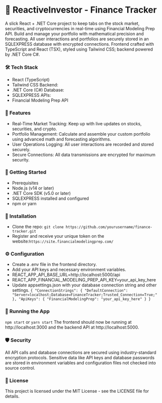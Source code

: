 # 🚀 ReactiveInvestor - Finance Tracker
 A slick React + .NET Core project to keep tabs on the stock market, securities, and cryptocurrencies in real-time using Financial Modeling Prep API. Build and manage your portfolio with mathematical precision and forecasting. All user interactions and portfolios are securely stored in an SQLEXPRESS database with encrypted connections. Frontend crafted with TypeScript and React (TSX), styled using Tailwind CSS; backend powered by .NET Core C#.

### 🛠 Tech Stack
- React (TypeScript)
- Tailwind CSS
Backend:
- .NET Core (C#)
Database:
- SQLEXPRESS
APIs:
- Financial Modeling Prep API
### 📖 Features
- Real-Time Market Tracking: Keep up with live updates on stocks, securities, and crypto.
- Portfolio Management: Calculate and assemble your custom portfolio using advanced math and forecasting algorithms.
- User Operations Logging: All user interactions are recorded and stored securely.
- Secure Connections: All data transmissions are encrypted for maximum security.
### 🚀 Getting Started
- Prerequisites
- Node.js (v14 or later)
- .NET Core SDK (v5.0 or later)
- SQLEXPRESS installed and configured
- npm or yarn
### 🔧 Installation
- Clone the repo:
`git clone https://github.com/yourusername/finance-tracker.git`
- Register and receive your unique token on the website:`https://site.financialmodelingprep.com/`
### ⚙️ Configuration
- Create a .env file in the frontend directory.
- Add your API keys and necessary environment variables.
- REACT_APP_API_BASE_URL=http://localhost:5000/api
- REACT_APP_FINANCIAL_MODELING_PREP_API_KEY=your_api_key_here
- Update appsettings.json with your database connection string and other settings.
`{
  "ConnectionStrings": {
    "DefaultConnection": "Server=localhost;Database=FinanceTracker;Trusted_Connection=True;"
  },
  "ApiKeys": {
    "FinancialModelingPrep": "your_api_key_here"
  }
}`
### 🏃 Running the App
`npm start` or `yarn start`
The frontend should now be running at http://localhost:3000 and the backend API at http://localhost:5000.
### 🛡 Security
All API calls and database connections are secured using industry-standard encryption protocols.
Sensitive data like API keys and database passwords are stored in environment variables and configuration files not checked into source control.
### 📄 License
This project is licensed under the MIT License - see the LICENSE file for details.
